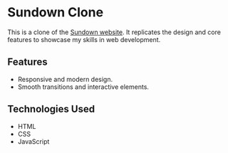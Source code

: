 # Sundown Clone  

This is a clone of the [Sundown website](https://sundown-ivory.vercel.app/). It replicates the design and core features to showcase my skills in web development.  

## Features  
- Responsive and modern design.  
- Smooth transitions and interactive elements.  

## Technologies Used  
- HTML  
- CSS  
- JavaScript  

